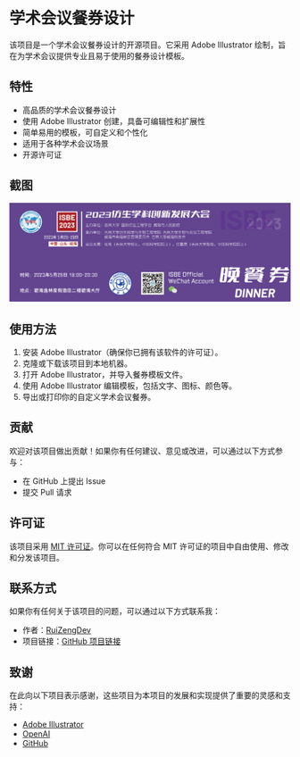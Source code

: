 # 学术会议餐券设计

该项目是一个学术会议餐券设计的开源项目。它采用 Adobe Illustrator 绘制，旨在为学术会议提供专业且易于使用的餐券设计模板。

## 特性

- 高品质的学术会议餐券设计
- 使用 Adobe Illustrator 创建，具备可编辑性和扩展性
- 简单易用的模板，可自定义和个性化
- 适用于各种学术会议场景
- 开源许可证

## 截图

![学术会议餐券示例](/demo.png)

## 使用方法

1. 安装 Adobe Illustrator（确保你已拥有该软件的许可证）。
2. 克隆或下载该项目到本地机器。
3. 打开 Adobe Illustrator，并导入餐券模板文件。
4. 使用 Adobe Illustrator 编辑模板，包括文字、图标、颜色等。
5. 导出或打印你的自定义学术会议餐券。

## 贡献

欢迎对该项目做出贡献！如果你有任何建议、意见或改进，可以通过以下方式参与：

- 在 GitHub 上提出 Issue
- 提交 Pull 请求

## 许可证

该项目采用 [MIT 许可证](/LICENSE)。你可以在任何符合 MIT 许可证的项目中自由使用、修改和分发该项目。

## 联系方式

如果你有任何关于该项目的问题，可以通过以下方式联系我：

- 作者：[RuiZengDev](mailto:ruizeng@aol.com)
- 项目链接：[GitHub 项目链接](https://github.com/RuiZengDev)

## 致谢

在此向以下项目表示感谢，这些项目为本项目的发展和实现提供了重要的灵感和支持：

- [Adobe Illustrator](https://www.adobe.com/products/illustrator.html)
- [OpenAI](https://openai.com/)
- [GitHub](https://github.com/)
